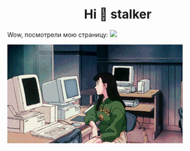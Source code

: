 <h1 align="center"> Hi 👋 stalker </h1>

Wow, посмотрели мою страницу: ![](https://komarev.com/ghpvc/?username=fmanakhov)

<img src="https://github.com/fmanakhov/fmanakhov/blob/main/GG.gif" align="center">
